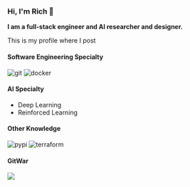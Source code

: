 ### Hi, I'm Rich 👋

**I am a full-stack engineer and AI researcher and designer.**

This is my profile where I post 

#### Software Engineering Specialty

![git](https://badgen.net/badge/icon/git?icon=git&label)
![docker](https://badgen.net/badge/icon/docker?icon=docker&label)

#### AI Specialty

- Deep Learning
- Reinforced Learning

#### Other Knowledge

![pypi](https://badgen.net/badge/icon/pypi?icon=pypi&label)
![terraform](https://badgen.net/badge/icon/terraform?icon=terraform&label)

#### GitWar

![](https://gitwar.herokuapp.com/badge?username=richard-hajek)

<!--
**richard-hajek/richard-hajek** is a ✨ _special_ ✨ repository because its `README.md` (this file) appears on your GitHub profile.

Here are some ideas to get you started:

- 🔭 I’m currently working on ...
- 🌱 I’m currently learning ...
- 👯 I’m looking to collaborate on ...
- 🤔 I’m looking for help with ...
- 💬 Ask me about ...
- 📫 How to reach me: ...
- 😄 Pronouns: ...
- ⚡ Fun fact: ...
-->
